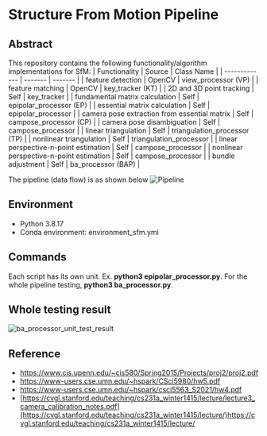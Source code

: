 # Structure From Motion Pipeline
## Abstract
This repository contains the following functionality/algorithm implementations for SfM:
| Functionality | Source  | Class Name |
| ------------- | ------- | ------- |
| feature detection | OpenCV | view_processor (VP) |
| feature matching | OpenCV | key_tracker (KT) |
| 2D and 3D point tracking | Self | key_tracker |
| fundamental matrix calculation | Self | epipolar_processor (EP) |
| essential matrix calculation | Self | epipolar_processor |
| camera pose extraction from essential matrix | Self | campose_processor (CP) |
| camera pose disambiguation | Self | campose_processor |
| linear triangulation | Self | triangulation_processor (TP) |
| nonlinear triangulation | Self | triangulation_processor |
| linear perspective-n-point estimation | Self | campose_processor |
| nonlinear perspective-n-point estimation | Self | campose_processor |
| bundle adjustment | Self | ba_processor (BAP) |

The pipeline (data flow) is as shown below
![Pipeline](https://github.com/willSapgreen/structure-from-motion/assets/6188375/b268689c-ff1d-4cb2-aefb-818de6150b98)

## Environment
- Python 3.8.17
- Conda environment: environment_sfm.yml

## Commands
Each script has its own unit. Ex. **python3 epipolar_processor.py**.
For the whole pipeline testing, **python3 ba_processor.py**.

## Whole testing result
![ba_processor_unit_test_result](https://github.com/willSapgreen/structure-from-motion/assets/6188375/2b538faa-acea-4580-9ab9-4fc2efc3d3e6)

## Reference
- https://www.cis.upenn.edu/~cis580/Spring2015/Projects/proj2/proj2.pdf
- https://www-users.cse.umn.edu/~hspark/CSci5980/hw5.pdf
- https://www-users.cse.umn.edu/~hspark/csci5563_S2021/hw4.pdf
- [https://cvgl.stanford.edu/teaching/cs231a_winter1415/lecture/lecture3_camera_calibration_notes.pdf](https://cvgl.stanford.edu/teaching/cs231a_winter1415/lecture/)https://cvgl.stanford.edu/teaching/cs231a_winter1415/lecture/
